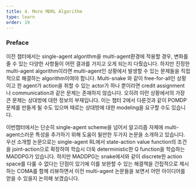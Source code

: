 ```yaml
---
title: 4. More MDRL Algorithm
type: learn
order: 19
---
```


### Preface

이전 챕터에서는 single-agent algorithm을 multi-agent환경에 적용할 경우, 변화를 줄 수 있는 다양한 사항들이 어떤 결과를 가지고 오게 되는지 다뤘습니다. 하지만 진정한 multi-agent algorithm이라면 multi-agent인 상황에서 발생할 수 있는 문제들을 직접적으로 해결하는 algorithm이여야 합니다. Multi-snake 와 같이 free-for-all인 상황이고 한 agent가 action을 취할 수 있는 actor가 하나 뿐이라면 credit assignment 나 communication과 같은 문제는 존재하지 않습니다. 오히려 이런 상황에서의 가장 큰 문제는 상대방에 대한 정보의 부재입니다. 이는 챕터 2에서 다룬것과 같이 POMDP 문제를 만들게 될 수도 있으며 때로는 상대방에 대한 modeling을 요구할 수도 있습니다. 

이번챕터에서는 단순히 single-agent scheme을 넘어서 알고리즘 자체에 multi-agent스러운 특성을 추가하기 위해 도움이 될만한 두가지 논문을 소개하고 있습니다. 우선 소개할 논문으로는 single-agent RL에서 state-action value function의 조건을 joint-action으로 확장하여 학습시 더욱 deterministic한 Q function을 학습하는 MADDPG가 있습니다. 하지만 MADDPG는 snake에서와 같이 discrete한 action space를 다룰 수 없다는 단점이 있기에 이를 보완할 수 있는 해결책을 간접적으로 제시하는 COMA를 함께 리뷰하면서 이전 multi-agent 논문들을 보면서 어떤 아이디어를 얻을 수 있을지 논의해 보겠습니다. 